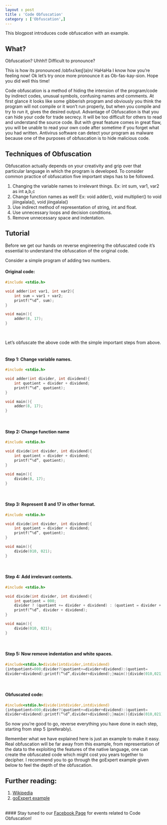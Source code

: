 ```yaml
---
layout : post
title : 'Code Obfuscation'
category : ['Obfuscation',]
---
```


This blogpost introduces code obfuscation with an example.

## What?

Obfuscation? Uhhh!! Difficult to pronounce?

This is how its pronounced /ɒbfʌsˈkeɪʃ(ə)n/ HaHaHa I know how you’re feeling now! Ok let’s try once more pronounce it as Ob-fas-kay-sion. Hope you did well this time!

Code obfuscation is a method of hiding the intension of the program/code by indirect codes, unusual symbols, confusing names and comments. At first glance it looks like some gibberish program and obviously you think the program will not compile or it won’t run properly, but when you compile and try to run it, gives the desired output. Advantage of Obfuscation is that you can hide your code for trade secrecy. It will be too difficult for others to read and understand the source code. But with great feature comes in great flaw, you will be unable to read your own code after sometime if you forget what you had written. Antivirus software can detect your program as malware because one of the purposes of obfuscation is to hide malicious code.

## Techniques of Obfuscation

Obfuscation actually depends on your creativity and grip over that particular language in which the program is developed. To consider common practice of obfuscation five important steps has to be followed.

1. Changing the variable names to irrelevant things.
Ex: int sum, var1, var2 as int a,b,c
2. Change function names as well!
Ex: void adder(), void multiplier() to void jiiingalala(), void jiingalala()
3. Use indirect method of representation of string, int and float.
4. Use unnecessary loops and decision conditions.
5. Remove unnecessary space and indentation.

## Tutorial

Before we get our hands on reverse engineering the obfuscated code it’s essential to understand the obfuscation of the original code.

Consider a simple program of adding two numbers.

#### Original code:

```c
#include <stdio.h>

void adder(int var1, int var2){
    int sum = var1 + var2;
    printf(“%d”, sum);
}

void main(){
    adder(8, 17);
}
```
<br>

Let’s obfuscate the above code with the simple important steps from above.
<br><br>
#### Step 1: Change variable names.
```c
#include <stdio.h>

void adder(int divider, int dividend){
    int quotient = divider + dividend;
    printf(“%d”, quotient);
}

void main(){
    adder(8, 17);
}
```
<br>

#### Step 2: Change function name

```c
#include <stdio.h>

void divide(int divider, int dividend){
    int quotient = divider + dividend;
    printf(“%d”, quotient);
}

void main(){
    divide(8, 17);
}
```
<br>

#### Step 3: Represent 8 and 17 in other format.

```c
#include <stdio.h>

void divide(int divider, int dividend){
    int quotient = divider + dividend;
    printf(“%d”, quotient);
}

void main(){
    divide(010, 021);
}
```
<br>

#### Step 4: Add irrelevant contents.
```c  
#include <stdio.h>

void divide(int divider, int dividend){
    int quotient = 000;
    divider ? (quotient += divider + dividend) : (quotient = divider + dividend);
    printf(“%d”, divider + dividend);
}

void main(){
    divide(010, 021);
}
```
<br>

#### Step 5: Now remove indentation and white spaces.
```c
#include<stdio.h>divide(intdivider,intdividend)
{intquotient=000;divider?(quotient+=divider+dividend):(quotient=
divider+dividend);printf(“%d”,divider+dividend);}main(){divide(010,021);}
```
<br>

#### Obfuscated code:
```c
#include<stdio.h>divide(intdivider,intdividend)
{intquotient=000;divider?(quotient+=divider+dividend):(quotient=
divider+dividend);printf(“%d”,divider+dividend);}main(){divide(010,021);}
```

So now you’re good to go, reverse everything you have done in each step, starting from step 5 (preferably).

Remember what we have explained here is just an example to make it easy. Real obfuscation will be far away from this example, from representation of the data to the exploiting the features of the native language, one can create the obfuscated code which might cost you years together to decipher. I recommend you to go through the goExpert example given below to feel the depth of the obfuscation.

## Further reading:

1. [Wikipedia](https://en.wikipedia.org/wiki/Obfuscation_(software))
2. [goExpert example](https://www.go4expert.com/articles/create-obfuscated-code-c-t27261/)

<br>
#### Stay tuned to our <a href="https://www.facebook.com/{{ site.footer-links.facebook }}">Facebook Page</a> for events related to Code Obfuscation!
<br>